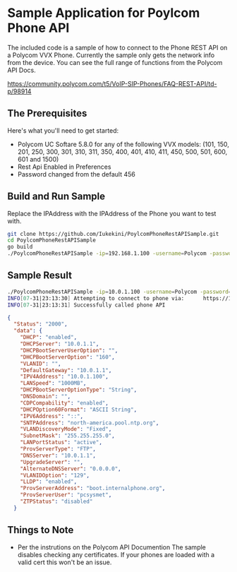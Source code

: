 # Sample Application for Poylcom Phone API

The included code is a sample of how to connect to the Phone REST API on a Polycom VVX Phone. Currently the sample only gets the network info from the device. You can see the full range of functions from the Polycom API Docs. 

https://community.polycom.com/t5/VoIP-SIP-Phones/FAQ-REST-API/td-p/98914

## The Prerequisites

Here's what you'll need to get started:

 * Polycom UC Softare 5.8.0 for any of the following VVX models: (101, 150, 201, 250, 300, 301, 310, 311, 350, 400, 401, 410, 411, 450, 500, 501, 600, 601 and 1500)
 * Rest Api Enabled in Preferences
 * Password changed from the default 456
 
 
## Build and Run Sample

Replace the IPAddress with the IPAddress of the Phone you want to test with. 

```bash
git clone https://github.com/Iukekini/PoylcomPhoneRestAPISample.git
cd PoylcomPhoneRestAPISample
go build
./PoylcomPhoneRestAPISample -ip=192.168.1.100 -username=Polycom -password=***
```
## Sample Result

```bash
./PoylcomPhoneRestAPISample -ip=10.0.1.100 -username=Polycom -password=***
INFO[07-31|23:13:30] Attempting to connect to phone via:      https://10.0.1.100/api/v1/mgmt/network/info=nil
INFO[07-31|23:13:31] Successfully called phone API
```
```json
{
  "Status": "2000",
  "data": {
    "DHCP": "enabled",
    "DHCPServer": "10.0.1.1",
    "DHCPBootServerUserOption": "",
    "DHCPBootServerOption": "160",
    "VLANID": "",
    "DefaultGateway": "10.0.1.1",
    "IPV4Address": "10.0.1.100",
    "LANSpeed": "1000MB",
    "DHCPBootServerOptionType": "String",
    "DNSDomain": "",
    "CDPCompability": "enabled",
    "DHCPOption60Format": "ASCII String",
    "IPV6Address": "::",
    "SNTPAddress": "north-america.pool.ntp.org",
    "VLANDiscoveryMode": "Fixed",
    "SubnetMask": "255.255.255.0",
    "LANPortStatus": "active",
    "ProvServerType": "FTP",
    "DNSServer": "10.0.1.1",
    "UpgradeServer": "",
    "AlternateDNSServer": "0.0.0.0",
    "VLANIDOption": "129",
    "LLDP": "enabled",
    "ProvServerAddress": "boot.internalphone.org",
    "ProvServerUser": "pcsysmet",
    "ZTPStatus": "disabled"
  }
```
## Things to Note

 * Per the instrutions on the Polycom API Documention The sample disables checking any certificates. If your phones are loaded with a valid cert this won't be an issue. 
